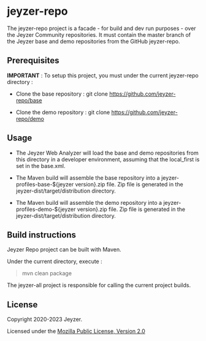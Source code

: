 # jeyzer-repo
The jeyzer-repo project is a facade - for build and dev run purposes - over the Jeyzer Community repositories.
It must contain the master branch of the Jeyzer base and demo repositories from the GitHub jeyzer-repo.

Prerequisites
------------------

**IMPORTANT** :
To setup this project, you must under the current jeyzer-repo directory :

- Clone the base repository : 
  git clone https://github.com/jeyzer-repo/base

- Clone the demo repository :
  git clone https://github.com/jeyzer-repo/demo



Usage
------------------

- The Jeyzer Web Analyzer will load the base and demo repositories from this directory in a developer environment, 
  assuming that the local_first is set in the base.xml.

- The Maven build will assemble the base repository into a jeyzer-profiles-base-${jeyzer version}.zip file.
  Zip file is generated in the jeyzer-dist/target/distribution directory.

- The Maven build will assemble the demo repository into a jeyzer-profiles-demo-${jeyzer version}.zip file.
  Zip file is generated in the jeyzer-dist/target/distribution directory.



Build instructions
------------------

Jeyzer Repo project can be built with Maven.

Under the current directory, execute :

> mvn clean package

The jeyzer-all project is responsible for calling the current project builds.

  
 License
-------

Copyright 2020-2023 Jeyzer.

Licensed under the [Mozilla Public License, Version 2.0](https://www.mozilla.org/media/MPL/2.0/index.815ca599c9df.txt)